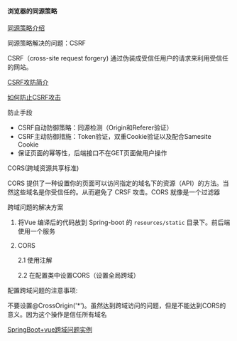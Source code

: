 #### 浏览器的同源策略

[同源策略介绍](https://developer.mozilla.org/zh-CN/docs/Web/Security/Same-origin_policy)

同源策略解决的问题：CSRF

CSRF（cross-site request forgery) 通过伪装成受信任用户的请求来利用受信任的网站。

[CSRF攻防简介](https://blog.csdn.net/stpeace/article/details/53512283)

[如何防止CSRF攻击](https://tech.meituan.com/2018/10/11/fe-security-csrf.html)

防止手段

- CSRF自动防御策略：同源检测（Origin和Referer验证）
- CSRF主动防御措施：Token验证，双重Cookie验证以及配合Samesite Cookie
- 保证页面的幂等性，后端接口不在GET页面做用户操作

CORS(跨域资源共享标准)

CORS 提供了一种设置你的页面可以访问指定的域名下的资源（API）的方法。当然这些域名是你受信任的。从而避免了 CRSF 攻击。CORS 就像是一个过滤器

跨域问题的解决方案

1. 将Vue 编译后的代码放到 Spring-boot 的 `resources/static` 目录下。前后端使用一个服务

2. CORS

   2.1 使用注解

   2.2 在配置类中设置CORS（设置全局跨域）

配置跨域问题的注意事项:

不要设置@CrossOrigin('*')。虽然达到跨域访问的问题，但是不能达到CORS的意义。因为这个操作是信任所有域名

[SpringBoot+vue跨域问题实例](https://zhuanlan.zhihu.com/p/66276472)












